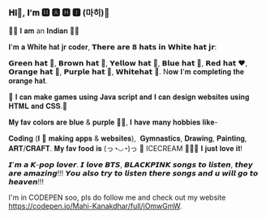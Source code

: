 ### 𝐇𝐢👋, 𝐈’𝐦 🅼 🅰 🅷 🅸 (마히)💜

🙋🏻‍ 𝐈 𝐚𝐦 an 𝐈𝐧𝐝𝐢𝐚𝐧 🙋🏻‍

𝐈'𝐦 𝐚 𝐖𝐡𝐢𝐭𝐞 𝐡𝐚𝐭 𝐣𝐫 𝐜𝐨𝐝𝐞𝐫, 𝗧𝗵𝗲𝗿𝗲 𝗮𝗿𝗲 𝟴 𝗵𝗮𝘁𝘀 𝗶𝗻 𝗪𝗵𝗶𝘁𝗲 𝗵𝗮𝘁 𝗷𝗿:

𝗚𝗿𝗲𝗲𝗻 𝗵𝗮𝘁 💚, 𝗕𝗿𝗼𝘄𝗻 𝗵𝗮𝘁 🤎, 𝗬𝗲𝗹𝗹𝗼𝘄 𝗵𝗮𝘁 💛, 𝗕𝗹𝘂𝗲 𝗵𝗮𝘁 💙, 𝗥𝗲𝗱 𝗵𝗮𝘁 ❤️, 𝗢𝗿𝗮𝗻𝗴𝗲 𝗵𝗮𝘁 🧡, 𝗣𝘂𝗿𝗽𝗹𝗲 𝗵𝗮𝘁 💜, 𝗪𝗵𝗶𝘁𝗲𝗵𝗮𝘁 🤍.
N𝐨𝐰 𝐈'𝐦 𝐜𝐨𝐦𝐩𝐥𝐞𝐭𝐢𝐧𝐠 𝐭𝐡𝐞 𝐨𝐫𝐚𝐧𝐠𝐞 𝐡𝐚𝐭.

🙂 𝐈 𝐜𝐚𝐧 𝐦𝐚𝐤𝐞 𝐠𝐚𝐦𝐞𝐬 𝐮𝐬𝐢𝐧𝐠 𝐉𝐚𝐯𝐚 𝐬𝐜𝐫𝐢𝐩𝐭 𝐚𝐧𝐝 𝐈 𝐜𝐚𝐧 𝐝𝐞𝐬𝐢𝐠𝐧 𝐰𝐞𝐛𝐬𝐢𝐭𝐞𝐬 𝐮𝐬𝐢𝐧𝐠 𝐇𝐓𝐌𝐋 𝐚𝐧𝐝 𝐂𝐒𝐒.💝

𝐌𝐲 𝐟𝐚𝐯 𝐜𝐨𝐥𝐨𝐫𝐬 𝐚𝐫𝐞 𝐛𝐥𝐮𝐞 & 𝐩𝐮𝐫𝐩𝐥𝐞 💙💜, 𝐈 𝐡𝐚𝐯𝐞 𝐦𝐚𝐧𝐲 𝐡𝐨𝐛𝐛𝐢𝐞𝐬 𝐥𝐢𝐤𝐞-

𝐂𝐨𝐝𝐢𝐧𝐠 (𝐈 💜 𝐦𝐚𝐤𝐢𝐧𝐠 𝐚𝐩𝐩𝐬 & 𝐰𝐞𝐛𝐬𝐢𝐭𝐞𝐬),  𝐆𝐲𝐦𝐧𝐚𝐬𝐭𝐢𝐜𝐬, 𝐃𝐫𝐚𝐰𝐢𝐧𝐠, 𝐏𝐚𝐢𝐧𝐭𝐢𝐧𝐠, 𝐀𝐑𝐓/𝐂𝐑𝐀𝐅𝐓. 𝐌𝐲 𝐟𝐚𝐯 𝐟𝐨𝐨𝐝 𝐢𝐬 (っ◔◡◔)っ  💖 ICECREAM 🍧🍨🍦  𝐈 𝐣𝐮𝐬𝐭 𝐥𝐨𝐯𝐞 𝐢𝐭!

𝙄'𝙢 𝙖 𝙆-𝙥𝙤𝙥 𝙡𝙤𝙫𝙚𝙧. 𝙄 𝙡𝙤𝙫𝙚 𝘽𝙏𝙎, 𝘽𝙇𝘼𝘾𝙆𝙋𝙄𝙉𝙆 𝙨𝙤𝙣𝙜𝙨 𝙩𝙤 𝙡𝙞𝙨𝙩𝙚𝙣, 𝙩𝙝𝙚𝙮 𝙖𝙧𝙚 𝙖𝙢𝙖𝙯𝙞𝙣𝙜!!!
𝙔𝙤𝙪 𝙖𝙡𝙨𝙤 𝙩𝙧𝙮 𝙩𝙤 𝙡𝙞𝙨𝙩𝙚𝙣 𝙩𝙝𝙚𝙧𝙚 𝙨𝙤𝙣𝙜𝙨 𝙖𝙣𝙙 𝙪 𝙬𝙞𝙡𝙡 𝙜𝙤 𝙩𝙤 𝙝𝙚𝙖𝙫𝙚𝙣!!!

I'm in CODEPEN soo, pls do follow me and check out my website https://codepen.io/Mahi-Kanakdhar/full/jOmwGmW.
